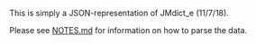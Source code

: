 This is simply a JSON-representation of JMdict_e (11/7/18).

Please see [NOTES.md](https://github.com/jackindisguise/JSdict/blob/master/NOTES.md) for information on how to parse the data.